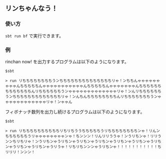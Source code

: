 ## リンちゃんなう！

### 使い方
`sbt run bf` で実行できます。

### 例
rinchan now! を出力するプログラムは以下のようになります。

```
$sbt

> run リちちちちちちちちうンちちちちちちちちちちちちちちリゃ！ンちちんゃゃゃゃゃゃゃゃゃんちちちちちんゃゃゃゃゃゃゃゃゃゃゃんちちちちちんゃゃゃゃゃゃゃんちちちちちちちちちちちちちんリちちちちちちうンゃゃゃゃゃゃゃゃゃゃゃゃゃリゃ！ンんリちちちちちちうンちちちちちちちちちちちちちリゃ！ンんちんちちちちちちちちんリちちちちちちちうンゃゃゃゃゃゃゃゃゃゃゃゃリゃ！ンゃゃん
```

フィボナッチ数列を出力し続けるプログラムは以下のようになります。

```
$sbt

> run リちちちちちちちちちちリちリちううちちちちちうリちちちちちちちちンゃ！リんンちちちちちちうリゃゃゃゃゃゃゃゃンゃ！ちンンン！リんリリううゃ！ンうリちンゃ！リリうンンちリちリゃ！ンうリちンゃうリちンゃうリちンゃうリちンゃうリちンゃうリちンゃうリちンゃうリちンゃうリちンゃうリうゃ！リちリちンンンゃうリちンゃ！！！！！！！！！！！ちリリリ！ンンン！
